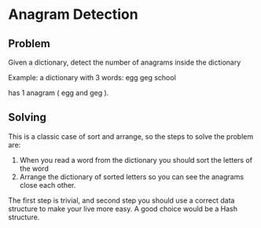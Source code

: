 Anagram Detection
=================

## Problem ##
Given a dictionary, detect the number of anagrams inside the dictionary

Example: a dictionary with 3 words:
    egg
    geg
    school

has 1 anagram ( egg and geg ).

## Solving ##
This is a classic case of sort and arrange, so the steps to solve the problem are:
  1. When you read a word from the dictionary you should sort the letters of the word
  2. Arrange the dictionary of sorted letters so you can see the anagrams close each other.

The first step is trivial, and second step you should use a correct data structure to make your live more easy. A good choice would be a Hash structure. 
